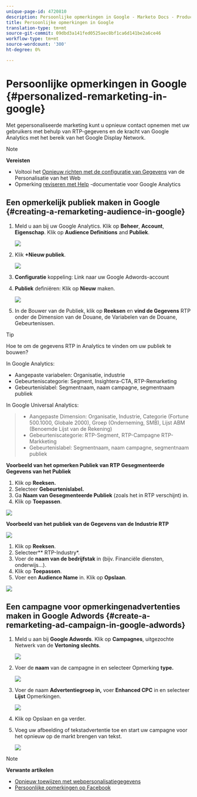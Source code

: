 ```yaml
---
unique-page-id: 4720810
description: Persoonlijke opmerkingen in Google - Marketo Docs - Productdocumentatie
title: Persoonlijke opmerkingen in Google
translation-type: tm+mt
source-git-commit: 09dbd3a141fed0525aec8bf1ca6d141be2a6ce46
workflow-type: tm+mt
source-wordcount: '300'
ht-degree: 0%

---
```



# Persoonlijke opmerkingen in Google {#personalized-remarketing-in-google}

Met gepersonaliseerde marketing kunt u opnieuw contact opnemen met uw gebruikers met behulp van RTP-gegevens en de kracht van Google Analytics met het bereik van het Google Display Network.

>[!NOTE]
>
>**Vereisten**
>
>* Voltooi het [Opnieuw richten met de configuratie van Gegevens](retargeting-with-web-personalization-data.md) van de Personalisatie van het Web
>* Opmerking [reviseren met Help](https://support.google.com/analytics/topic/2611283?hl=en&amp;ref_topic=3413645) -documentatie voor Google Analytics

>



## Een opmerkelijk publiek maken in Google {#creating-a-remarketing-audience-in-google}

1. Meld u aan bij uw Google Analytics. Klik op **Beheer**, **Account**, **Eigenschap**. Klik op **Audience Definitions** and **Publiek**.

   ![](assets/remarketing-ga-screenshots.jpg)

1. Klik **+Nieuw publiek**.

   ![](assets/image2015-1-15-17-3a26-3a40.png)

1. **Configuratie** koppeling: Link naar uw Google Adwords-account
1. **Publiek** definiëren: Klik op **Nieuw** maken.

   ![](assets/image2015-1-15-17-3a32-3a4.png)

1. In de Bouwer van de Publiek, klik op **Reeksen** en **vind de Gegevens** RTP onder de Dimension van de Douane, de Variabelen van de Douane, Gebeurtenissen.

>[!TIP]
>
>Hoe te om de gegevens RTP in Analytics te vinden om uw publiek te bouwen?
>
>In Google Analytics:
>
>* Aangepaste variabelen: Organisatie, industrie
>* Gebeurteniscategorie: Segment, Insightera-CTA, RTP-Remarketing
>* Gebeurtenislabel: Segmentnaam, naam campagne, segmentnaam publiek

>
>
In Google Universal Analytics:
>
>* Aangepaste Dimension: Organisatie, Industrie, Categorie (Fortune 500.1000, Globale 2000), Groep (Onderneming, SMB), Lijst ABM (Benoemde Lijst van de Rekening)
>* Gebeurteniscategorie: RTP-Segment, RTP-Campagne RTP-Markketing
>* Gebeurtenislabel: Segmentnaam, naam campagne, segmentnaam publiek

>



**Voorbeeld van het opmerken Publiek van RTP Gesegmenteerde Gegevens van het Publiek**

1. Klik op **Reeksen.**
1. Selecteer **Gebeurtenislabel.**
1. Ga **Naam van Gesegmenteerde Publiek** (zoals het in RTP verschijnt) in.
1. Klik op **Toepassen**.

![](assets/image2015-2-10-14-3a51-3a43.png)

**Voorbeeld van het publiek van de Gegevens van de Industrie RTP**

![](assets/image2015-1-15-17-3a36-3a5.png)

1. Klik op **Reeksen**.
1. Selecteer** RTP-Industry*.
1. Voer de **naam van de bedrijfstak** in (bijv. Financiële diensten, onderwijs...).
1. Klik op **Toepassen**.
1. Voer een **Audience Name** in. Klik op **Opslaan**.

![](assets/image2015-1-15-18-3a29-3a16.png)

## Een campagne voor opmerkingenadvertenties maken in Google Adwords {#create-a-remarketing-ad-campaign-in-google-adwords}

1. Meld u aan bij **Google Adwords**. Klik op **Campagnes**, uitgezochte Netwerk van de **Vertoning slechts**.

   ![](assets/image2015-1-15-18-3a31-3a58.png)

1. Voer de **naam** van de campagne in en selecteer Opmerking **type.**

   ![](assets/image2015-1-15-18-3a35-3a7.png)

1. Voer de naam **Advertentiegroep in,** voer **Enhanced CPC** in en selecteer **Lijst** Opmerkingen.

   ![](assets/image2015-1-15-18-3a51-3a57.png)

1. Klik op Opslaan en ga verder.
1. Voeg uw afbeelding of tekstadvertentie toe en start uw campagne voor het opnieuw op de markt brengen van tekst.

   ![](assets/image2015-1-15-18-3a47-3a21.png)

>[!NOTE]
>
>**Verwante artikelen**
>
>* [Opnieuw toewijzen met webpersonalisatiegegevens](retargeting-with-web-personalization-data.md)
>* [Persoonlijke opmerkingen op Facebook](personalized-remarketing-in-facebook.md)

